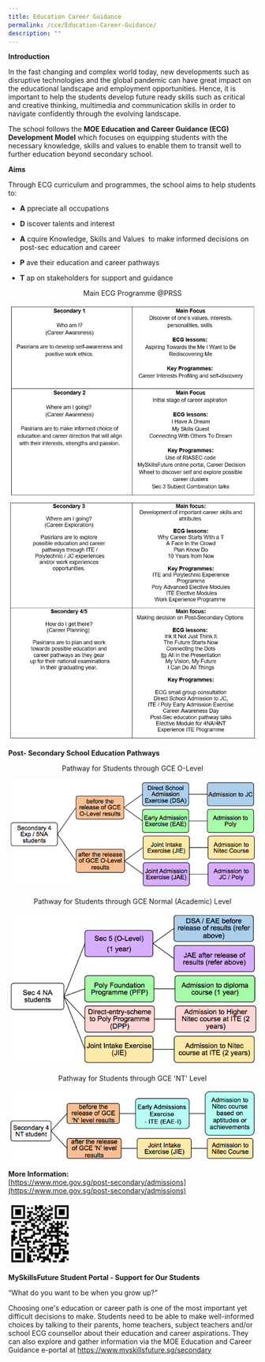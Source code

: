 ```yaml
---
title: Education Career Guidance
permalink: /cce/Education-Career-Guidance/
description: ""
---
```

**Introduction**  

In the fast changing and complex world today, new developments such as disruptive technologies and the global pandemic can have great impact on the educational landscape and employment opportunities. Hence, it is important to help the students develop future ready skills such as critical and creative thinking, multimedia and communication skills in order to navigate confidently through the evolving landscape.

  

The school follows the **MOE Education and Career Guidance (ECG) Development Model** which focuses on equipping students with the necessary knowledge, skills and values to enable them to transit well to further education beyond secondary school.

  

**Aims**

Through ECG curriculum and programmes, the school aims to help students to:

  

*   **A** ppreciate all occupations
*   **D** iscover talents and interest
*   **A** cquire Knowledge, Skills and Values  to make informed decisions on post-sec education and career  
    
*   **P** ave their education and career pathways  
    
*   **T** ap on stakeholders for support and guidance   
    

<center>Main ECG Programme @PRSS</center>

![](/images/Table%201.jpeg)
![](/images/Table%202.jpeg)

**Post- Secondary School Education Pathways**

<center>Pathway for Students through GCE O-Level</center>

![](/images/Pathway%20O%20Level.png)

<center>Pathway for Students through GCE Normal (Academic) Level</center>

![](/images/Pathway%20N(A)%20Level.png)

<center>Pathway for Students through GCE 'NT' Level</center>

![](/images/Pathway%20N(T)%20Level.png)

**More Information:**<br>
[https://www.moe.gov.sg/post-secondary/admissions](https://www.moe.gov.sg/post-secondary/admissions)

<img src="/images/QR%20COde%201.png" 
     style="width:25%">

**MySkillsFuture Student Portal - Support for Our Students**

“What do you want to be when you grow up?”

  

Choosing one's education or career path is one of the most important yet difficult decisions to make. Students need to be able to make well-informed choices by talking to their parents, home teachers, subject teachers and/or school ECG counsellor about their education and career aspirations. They can also explore and gather information via the MOE Education and Career Guidance e-portal at https://www.myskillsfuture.sg/secondary
